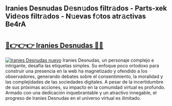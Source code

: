 ## Iranies Desnudas D𝚎sn𝚞dos filtr𝚊dos - Parts-xek Vid𝚎os filtr𝚊dos - N𝚞evas f𝚘tos atr𝚊ctivas Be4rA

# <h2><a href="http://mb4v9l.tromn.icu/?c=Iranies+Desnudas">🔗👉👉👉 Iranies Desnudas 🔗🔗</a></h2>

[![Iranies Desnudas nuevo](https://i.imgur.com/pEAQMta.gif)](http://mb4v9l.tromn.icu/?c=Iranies+Desnudas)
Iranies Desnudas, un personaje complejo e intrigante, desafía las etiquetas simples. Su enfoque poco ortodoxo para construir una presencia en la web ha magnetizado y ofendido a los observadores, generando debates sobre el consentimiento, la moralidad y las complejidades de las sociedades digitales. A pesar de la incertidumbre de sus próximas acciones, su impacto en la comunidad virtual es profundo. Armado con una dedicación inquebrantable y un atractivo innegable, el progreso de Iranies Desnudas en el universo virtual es ilimitado.
